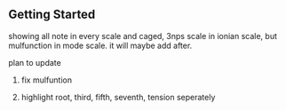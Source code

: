 ## Getting Started


showing all note in every scale
and caged, 3nps scale in ionian scale,
but mulfunction in mode scale. it will maybe add after.

plan to update

1. fix mulfuntion

2. highlight root, third, fifth, seventh, tension seperately
